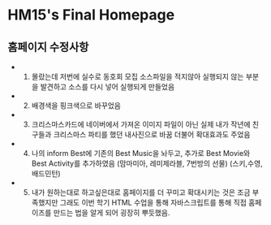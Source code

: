 # HM15's Final Homepage
## 홈페이지 수정사항
  - 1. 몰랐는데 저번에 실수로 동호회 모집 소스파일을 적지않아 실행되지 않는 부분을 발견하고 소스를 다시 넣어 실행되게 만들었음
  - 2. 배경색을 핑크색으로 바꾸었음
  - 3. 크리스마스카드에 네이버에서 가져온 이미지 파일이 아닌 실제 내가 작년에 친구들과 크리스마스 파티를 했던 내사진으로 바꿈 더불어 확대효과도 주었음
  - 4. 나의 inform Best에 기존의 Best Music을 놔두고, 추가로 Best Movie와 Best Activity를 추가하였음
    (맘마미아, 레미제라블, 7번방의 선물)
    (스키,수영,배드민턴)
  - 5. 내가 원하는대로 하고싶은대로 홈페이지를 더 꾸미고 확대시키는 것은 조금 부족했지만 그래도 이번 학기 HTML 수업을 통해 자바스크립트를 통해 직접 홈페이즈를 만드는 법을 알게 되어 굉장히 뿌듯했음.  
